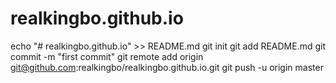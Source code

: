 # realkingbo.github.io
echo "# realkingbo.github.io" >> README.md
git init
git add README.md
git commit -m "first commit"
git remote add origin git@github.com:realkingbo/realkingbo.github.io.git
git push -u origin master
